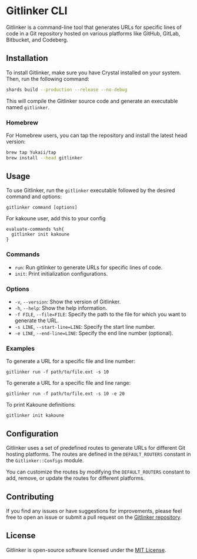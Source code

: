 # Gitlinker CLI

Gitlinker is a command-line tool that generates URLs for specific lines of code in a Git repository hosted on various platforms like GitHub, GitLab, Bitbucket, and Codeberg.

## Installation

To install Gitlinker, make sure you have Crystal installed on your system. Then, run the following command:

```bash
shards build --production --release --no-debug
```

This will compile the Gitlinker source code and generate an executable named `gitlinker`.

### Homebrew

For Homebrew users, you can tap the repository and install the latest head version:

```bash
brew tap Yukaii/tap
brew install --head gitlinker
```

## Usage

To use Gitlinker, run the `gitlinker` executable followed by the desired command and options:

```
gitlinker command [options]
```

For kakoune user, add this to your config

```
evaluate-commands %sh{
  gitlinker init kakoune
}
```

### Commands

- `run`: Run gitlinker to generate URLs for specific lines of code.
- `init`: Print initialization configurations.

### Options

- `-v`, `--version`: Show the version of Gitlinker.
- `-h`, `--help`: Show the help information.
- `-f FILE`, `--file=FILE`: Specify the path to the file for which you want to generate the URL.
- `-s LINE`, `--start-line=LINE`: Specify the start line number.
- `-e LINE`, `--end-line=LINE`: Specify the end line number (optional).

### Examples

To generate a URL for a specific file and line number:

```
gitlinker run -f path/to/file.ext -s 10
```

To generate a URL for a specific file and line range:

```
gitlinker run -f path/to/file.ext -s 10 -e 20
```

To print Kakoune definitions:

```
gitlinker init kakoune
```

## Configuration

Gitlinker uses a set of predefined routes to generate URLs for different Git hosting platforms. The routes are defined in the `DEFAULT_ROUTERS` constant in the `Gitlinker::Configs` module.

You can customize the routes by modifying the `DEFAULT_ROUTERS` constant to add, remove, or update the routes for different platforms.

## Contributing

If you find any issues or have suggestions for improvements, please feel free to open an issue or submit a pull request on the [Gitlinker repository](https://github.com/your/repository).

## License

Gitlinker is open-source software licensed under the [MIT License](https://opensource.org/licenses/MIT).

